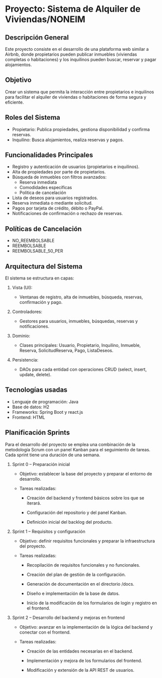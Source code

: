 Proyecto: Sistema de Alquiler de Viviendas/NONEIM
=================================================

Descripción General
-------------------
Este proyecto consiste en el desarrollo de una plataforma web similar a Airbnb, donde propietarios pueden publicar inmuebles (viviendas completas o habitaciones) y los inquilinos pueden buscar, reservar y pagar alojamientos.

Objetivo
--------
Crear un sistema que permita la interacción entre propietarios e inquilinos para facilitar el alquiler de viviendas o habitaciones de forma segura y eficiente.

Roles del Sistema
-----------------
- Propietario: Publica propiedades, gestiona disponibilidad y confirma reservas.
- Inquilino: Busca alojamientos, realiza reservas y pagos.

Funcionalidades Principales
---------------------------
- Registro y autenticación de usuarios (propietarios e inquilinos).
- Alta de propiedades por parte de propietarios.
- Búsqueda de inmuebles con filtros avanzados:
  - Reserva inmediata
  - Comodidades específicas
  - Política de cancelación
- Lista de deseos para usuarios registrados.
- Reserva inmediata o mediante solicitud.
- Pagos por tarjeta de crédito, débito o PayPal.
- Notificaciones de confirmación o rechazo de reservas.

Políticas de Cancelación
------------------------
- NO_REEMBOLSABLE
- REEMBOLSABLE
- REEMBOLSABLE_50_PER

Arquitectura del Sistema
------------------------
El sistema se estructura en capas:

1. Vista (UI):
   - Ventanas de registro, alta de inmuebles, búsqueda, reservas, confirmación y pago.

2. Controladores:
   - Gestores para usuarios, inmuebles, búsquedas, reservas y notificaciones.

3. Dominio:
   - Clases principales: Usuario, Propietario, Inquilino, Inmueble, Reserva, SolicitudReserva, Pago, ListaDeseos.

4. Persistencia:
   - DAOs para cada entidad con operaciones CRUD (select, insert, update, delete).

Tecnologías usadas
------------------
- Lenguaje de programación: Java 
- Base de datos: H2
- Frameworks: Spring Boot y react.js
- Frontend: HTML

Planificación Sprints
---------------------
Para el desarrollo del proyecto se emplea una combinación de la metodología Scrum con un panel Kanban para el seguimiento de tareas.
Cada sprint tiene una duración de una semana.

1. Sprint 0 – Preparación inicial

   - Objetivo: establecer la base del proyecto y preparar el entorno de desarrollo.
   - Tareas realizadas:

      - Creación del backend y frontend básicos sobre los que se iterará.

      - Configuración del repositorio y del panel Kanban.

      - Definición inicial del backlog del producto.


2. Sprint 1 – Requisitos y configuración

   - Objetivo: definir requisitos funcionales y preparar la infraestructura del proyecto.
   - Tareas realizadas:

      - Recopilación de requisitos funcionales y no funcionales.

      - Creación del plan de gestión de la configuración.

      - Generación de documentación en el directorio /docs.

      - Diseño e implementación de la base de datos.

      - Inicio de la modificación de los formularios de login y registro en el frontend.


3. Sprint 2 – Desarrollo del backend y mejoras en frontend

   - Objetivo: avanzar en la implementación de la lógica del backend y conectar con el frontend.
   - Tareas realizadas:

      - Creación de las entidades necesarias en el backend.

      - Implementación y mejora de los formularios del frontend.

      - Modificación y extensión de la API REST de usuarios.

